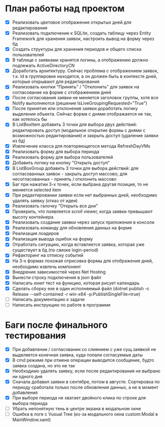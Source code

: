 # План работы над проектом

- [x] Реализовать цветовое отображение открытых дней для редактирования
- [x] Реализовать подключение к SQLite, создать таблицу через Entity Framework для хранения заявок, настроить вывод на форму через бд
- [x] Создать структуры для хранения периодов и общего списка пользователей
- [x] В таблице с заявками хранятся логины, а отображению должно подлежать ActiveDirectoryCN
- [x] Доработать архитектуру. Сейчас проблема с отображением заявок, т.к. Id в группировке находится, а он должен быть в контексте дней, которые открывают для редактирования
- [x] Реализовать кнопки "Принять" / "Отклонить" для заявок на согласование на форме с отображением дней
- [x] После согласования заявки не меняется заголовок группы, хотя все Notify выполняются (решение IsLiveGroupingRequested="True")
- [x] После принятия или отклонения заявки доработать логику выделения объекта. Сейчас форма с днями отображается не так, как хотелось бы
- [x] В ListBoxItem добавить 3 точки для выбора двух действий: редактировать доступ (модальное открытие формы с днями с возможностью редактирования) и закрыть доступ (удаление заявки из бд)
- [x] Извлечение класса для повторяющегося метода RefreshDayVMs
- [x] Реализовать форму для выбора периода
- [x] Реализовать форму для выбора пользователей
- [x] Добавить логику на кнопку "Открыть доступ"
- [x] В ListBoxGroup добавить 3 точки для выбора действий: для согласованных заявок - закрыть доступ массово; для несогласованных - принять / отклонить массово
- [x] Баг при нажатии 3-х точек, если выбрана другая позиция, то не меняется selected item
- [x] При редактировании заявки если нет выбранных дней, необходимо удалять заявку (отказ от идеи)
- [x] Реализовать галочку "Открыть все дни"
- [x] Проверить, что появляется scroll viewer, когда заявки превышают высоту контейнера
- [x] Реализовать создание заявки через запуск приложения в консоли
- [x] Реализовать команду для обновления данных на форме
- [x] Реализация лоадеров
- [x] Реализация вывода ошибок на форму
- [x] Отработать ситуацию, когда вставляется заявка, которая уже существует в бд (по связке login-period)
- [x] Рефакторинг на отписку событий
- [x] На 3-х формах похожая отрисовка формы для отображения дней, необходимо извлечь компонент
- [x] Внедрение зависимостей через Net Hosting
- [x] Вынести строку подключения в json файл
- [x] Написать юнит тест на функцию, которая рисует календарь
- [x] Сделать сборку exe в один исполняемый файл (dotnet publish -c Release --self-contained -r win-x64 -p:PublishSingleFile=true)
- [ ] Написать документацию к задаче
- [ ] Написать инструкцию по работе в программе

# Баги после финального тестирования
- [x] При добавлении / согласовании со слиянием с уже сущ.заявкой не выделяется конечная заявка, куда попали согласуемые даты
- [x] В cmd режиме при отмене операции выводится сообщение, будто заявка создана, но это не так
- [x] Необходимо удалять заявку, если после редактирования не выбрано ни одного дня
- [x] Сначала добавил заявки в сентябре, потом в августе. Сортировка по периоду сработала только после обновления данных, а не в момент добавления
- [x] При выборе периода не хватает двойного клика по строке для выбора периода
- [ ] Убрать непонятную тень в центре экрана в модальном окне
- [ ] Ошибка в логе с Vusual Tree (из-за модального окна custom:Modal в MainWindow.xaml)
